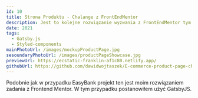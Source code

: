 ```yaml
---
id: 10
title: Strona Produktu - Chalange z FrontEndMentor
description: Jest to kolejne rozwiązanie wyzwania z FrontEndMentor tym razem z użyciem Gatsby, jest to typowa strona produktu w aplikacji e-comerce.
date: 2021
tags:
  - Gatsby.js
  - Styled-components
mainPhotoUrl: /images/mockupProductPage.jpg
sesoundaryPhotoUrl: /images/productPageShowcase.jpg
previewUrl: https://ecstatic-franklin-af1c80.netlify.app/
githubUrl: https://github.com/dawidwojtaszek/E-commerce-product-page-challenge
---
```


Podobnie jak w przypadku EasyBank projekt ten jest moim rozwiązaniem zadania z Frontend Mentor. W tym przypadku postanowiłem użyć GatsbyJS.
